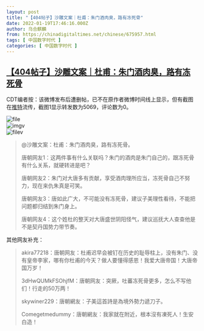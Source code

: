 ```yaml
---
layout: post
title: "【404帖子】沙雕文案｜杜甫：朱门酒肉臭，路有冻死骨"
date: 2022-01-19T17:46:16.000Z
author: 乌合麒麟
from: https://chinadigitaltimes.net/chinese/675957.html
tags: [ 中国数字时代 ]
categories: [ 中国数字时代 ]
---
```

<!--1642614376000-->
[【404帖子】沙雕文案｜杜甫：朱门酒肉臭，路有冻死骨](https://chinadigitaltimes.net/chinese/675957.html)
------

<div>
<p>CDT编者按：该微博发布后遭删帖，已不在原作者微博时间线上显示，但有截图在<a href="https://twitter.com/PinkyAngry/status/1483350991500054528" title="推特">推特</a>流传，截图1显示转发数为5069，评论数为0。</p><p><img src="https://chinadigitaltimes.net/chinese/files/2022/01/image-1642614158442.png" alt="file" /><br /><img src="https://chinadigitaltimes.net/chinese/files/2022/01/image-1642613760956-664x1024.png" alt="imgv" /><br /><img src="https://chinadigitaltimes.net/chinese/files/2022/01/image-1642613916733.png" alt="filev" /></p><blockquote><p>@沙雕文案：杜甫：朱门酒肉臭，路有冻死骨。</p><p>唐朝网友1：这两件事有什么关联吗？朱门的酒肉是朱门自己的，跟冻死骨有什么关系，就硬转进是吧？</p><p>唐朝网友2：朱门对大唐多有贡献，享受酒肉理所应当，冻死骨自己不努力，现在来仇朱真是可笑。</p><p>唐朝网友3：唐如此广大，不可能没有冻死骨，建议子美理性看待，不能把问题都归结到朱门身上。</p><p>唐朝网友4：这个姓杜的整天对大唐盛世阴阳怪气，建议巡抚大人查查他是不是契丹国势力带节奏。</p></blockquote><p>其他网友补充：</p><blockquote><p>akira77218：唐朝网友：杜甫迟早会被钉在历史的耻辱柱上，没有朱门、没有皇帝李家，哪有你杜甫的今天？做人要懂得感恩！我爱大唐帝国！大唐帝国万岁！</p><p>3dHwQUMkFSOhjfM：唐朝网友：突厥，吐蕃冻死骨更多，怎么不写他们！行走的50万两！</p><p>skywiner229：唐朝網友：子美這首詩是為境外勢力遞刀子。</p><p>Comegetmedummy：唐朝網友：我家就在附近，根本沒有凍死人！生安白造！</p></blockquote>
</div>
